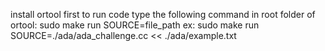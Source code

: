 install ortool first
to run code type the following command in root folder of ortool: sudo make run SOURCE=file_path
ex: sudo make run SOURCE=./ada/ada_challenge.cc << ./ada/example.txt

